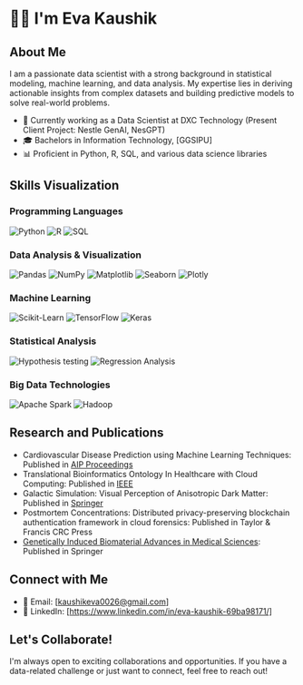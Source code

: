 # 👩‍💻 I'm Eva Kaushik

## About Me

I am a passionate data scientist with a strong background in statistical modeling, machine learning, and data analysis. My expertise lies in deriving actionable insights from complex datasets and building predictive models to solve real-world problems.

- 💼 Currently working as a Data Scientist at DXC Technology (Present Client Project: Nestle GenAI, NesGPT)
- 🎓 Bachelors in Information Technology, [GGSIPU]
- 📊 Proficient in Python, R, SQL, and various data science libraries

## Skills Visualization

### Programming Languages
![Python](https://progress-bar.dev/90/?title=Python)
![R](https://progress-bar.dev/80/?title=R)
![SQL](https://progress-bar.dev/70/?title=SQL)

### Data Analysis & Visualization
![Pandas](https://progress-bar.dev/85/?title=Pandas)
![NumPy](https://progress-bar.dev/80/?title=NumPy)
![Matplotlib](https://progress-bar.dev/75/?title=Matplotlib)
![Seaborn](https://progress-bar.dev/70/?title=Seaborn)
![Plotly](https://progress-bar.dev/75/?title=Plotly)

### Machine Learning
![Scikit-Learn](https://progress-bar.dev/80/?title=Scikit-Learn)
![TensorFlow](https://progress-bar.dev/75/?title=TensorFlow)
![Keras](https://progress-bar.dev/70/?title=Keras)

### Statistical Analysis
![Hypothesis testing](https://progress-bar.dev/75/?title=Hypothesis%20testing)
![Regression Analysis](https://progress-bar.dev/70/?title=Regression%20Analysis)

### Big Data Technologies
![Apache Spark](https://progress-bar.dev/70/?title=Apache%20Spark)
![Hadoop](https://progress-bar.dev/65/?title=Hadoop)

## Research and Publications 

- Cardiovascular Disease Prediction using Machine Learning Techniques: Published in [AIP Proceedings](https://pubs.aip.org/aip/acp/article-abstract/2587/1/090008/2923032/Cardiovascular-disease-prediction-using-machine?redirectedFrom=fulltext)
- Translational Bioinformatics Ontology In Healthcare with Cloud Computing: Published in [IEEE](https://ieeexplore.ieee.org/document/10220662)
- Galactic Simulation: Visual Perception of Anisotropic Dark Matter: Published in [Springer](https://link.springer.com/chapter/10.1007/978-3-031-47221-3_3)
- Postmortem Concentrations: Distributed privacy-preserving blockchain authentication framework in cloud forensics: Published in Taylor & Francis CRC Press
- [Genetically Induced Biomaterial Advances in Medical Sciences](https://link.springer.com/chapter/10.1007/978-981-99-6698-1_4): Published in Springer

## Connect with Me

- 📧 Email: [kaushikeva0026@gmail.com]
- 📝 LinkedIn: [https://www.linkedin.com/in/eva-kaushik-69ba98171/]

## Let's Collaborate!

I'm always open to exciting collaborations and opportunities. If you have a data-related challenge or just want to connect, feel free to reach out!
